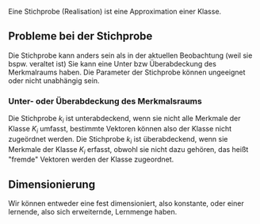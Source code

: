 Eine Stichprobe (Realisation) ist eine Approximation einer Klasse.
## Probleme bei der Stichprobe
Die Stichprobe kann anders sein als in der aktuellen Beobachtung (weil sie bspw. veraltet ist)
Sie kann eine Unter bzw Überabdeckung des Merkmalraums haben.
Die Parameter der Stichprobe können ungeeignet oder nicht unabhängig sein.
### Unter- oder Überabdeckung des Merkmalsraums
Die Stichprobe $k_{i}$ ist unterabdeckend, wenn sie nicht alle Merkmale der Klasse $K_{i}$ umfasst, bestimmte Vektoren können also der Klasse nicht zugeördnet werden.
Die Stichprobe $k_{i}$ ist überabdeckend, wenn sie Merkmale der Klasse $K_{i}$ erfasst, obwohl sie nicht dazu gehören, das heißt "fremde" Vektoren werden der Klasse zugeordnet.
## Dimensionierung
Wir können entweder eine fest dimensioniert, also konstante, oder einer lernende, also sich erweiternde, Lernmenge haben.